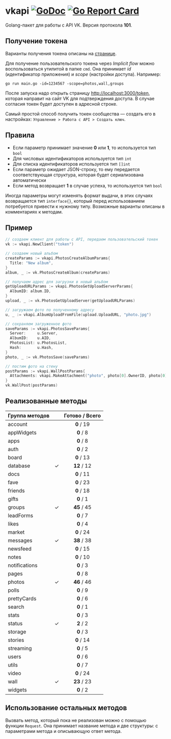 # vkapi [![GoDoc](https://godoc.org/github.com/azzzak/vkapi?status.svg)](https://godoc.org/github.com/azzzak/vkapi) [![Go Report Card](https://goreportcard.com/badge/github.com/azzzak/vkapi)](https://goreportcard.com/report/github.com/azzzak/vkapi)

Golang-пакет для работы с API VK.
Версия протокола **101**.

## Получение токена

Варианты получения токена описаны на [странице](https://vk.com/dev/access_token).

Для получение пользовательского токена через _Implicit flow_ можно воспользоваться утилитой в папке `cmd`. Она принимает _id_ (идентификатор приложения) и _scope_ (настройки доступа). Например:

`go run main.go -id=1234567 -scope=photos,wall,groups`

После запуска надо открыть страницу [http://localhost:3000/token](http://localhost:3000/token), которая направит на сайт VK для подтверждения доступа. В случае согласия токен будет доступен в адресной строке.

Самый простой способ получить токен сообщества — создать его в настройках: `Управление > Работа с API > Создать ключ`.

## Правила

- Если параметр принимает значение **0** или **1**, то используется тип `bool`
- Для числовых идентификаторов используется тип `int`
- Для списка идентификаторов используется тип `[]int`
- Если параметр ожидает JSON-строку, то ему передается соответствующая структура, которая будет сериализована автоматически
- Если метод возвращает **1** в случае успеха, то используется тип `bool`

Иногда параметры могут изменять формат выдачи, в этих случаях возвращается тип `interface{}`, который перед использованием потребуется привести к нужному типу. Возможные варианты описаны в комментариях к методам.

## Пример

```Go
// создаем клиент для работы с API, передаем пользовательский токен
vk := vkapi.NewClient("token")

// создаем новый альбом
createParams := vkapi.PhotosCreateAlbumParams{
  Title: "New album",
}
album, _ := vk.PhotosCreateAlbum(createParams)

// получаем адрес для загрузки в новый альбом
getUploadURLParams := vkapi.PhotosGetUploadServerParams{
  AlbumID: album.ID,
}
upload, _ := vk.PhotosGetUploadServer(getUploadURLParams)

// загружаем фото по полученному адресу
u, _ := vkapi.AlbumUploadFromFile(upload.UploadURL, "photo.jpg")

// сохраняем загруженное фото
saveParams := vkapi.PhotosSaveParams{
  Server:     u.Server,
  AlbumID:    u.AID,
  PhotosList: u.PhotosList,
  Hash:       u.Hash,
}
photo, _ := vk.PhotosSave(saveParams)

// постим фото на стену
postParams := vkapi.WallPostParams{
  Attachments: vkapi.MakeAttachment("photo", photo[0].OwnerID, photo[0].ID),
}
vk.WallPost(postParams)
```

## Реализованные методы

| Группа методов |     | Готово / Всего |
| -------------- | :-: | :------------: |
| account        |     |   **0** / 19   |
| appWidgets     |     |   **0** / 8    |
| apps           |     |   **0** / 8    |
| auth           |     |   **0** / 2    |
| board          |     |   **0** / 13   |
| database       |  ✓  |  **12** / 12   |
| docs           |     |   **0** / 11   |
| fave           |     |   **0** / 23   |
| friends        |     |   **0** / 18   |
| gifts          |     |   **0** / 1    |
| groups         |  ✓  |  **45** / 45   |
| leadForms      |     |   **0** / 7    |
| likes          |     |   **0** / 4    |
| market         |     |   **0** / 24   |
| messages       |  ✓  |  **38** / 38   |
| newsfeed       |     |   **0** / 15   |
| notes          |     |   **0** / 10   |
| notifications  |     |   **0** / 3    |
| pages          |     |   **0** / 8    |
| photos         |  ✓  |  **46** / 46   |
| polls          |     |   **0** / 9    |
| prettyCards    |     |   **0** / 6    |
| search         |     |   **0** / 1    |
| stats          |     |   **0** / 3    |
| status         |  ✓  |   **2** / 2    |
| storage        |     |   **0** / 3    |
| stories        |     |   **0** / 14   |
| streaming      |     |   **0** / 5    |
| users          |     |   **0** / 6    |
| utils          |     |   **0** / 7    |
| video          |     |   **0** / 24   |
| wall           |  ✓  |  **23** / 23   |
| widgets        |     |   **0** / 2    |

## Использование остальных методов

Вызвать метод, который пока не реализован можно с помощью функции `Request`. Она принимает название метода и две структуры: с параметрами метода и описывающую ответ метода.
